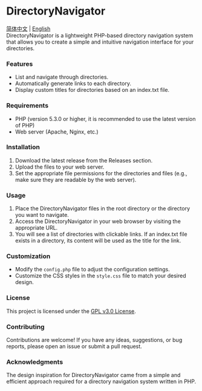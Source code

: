 # DirectoryNavigator
[简体中文](https://github.com/Flen-Plnens/DirectoryNavigator/blob/main/README-CN.md)
|
[English](https://github.com/Flen-Plnens/DirectoryNavigator/blob/main/README.md)
<br>
DirectoryNavigator is a lightweight PHP-based directory navigation system that allows you to create a simple and intuitive navigation interface for your directories.

### Features

- List and navigate through directories.
- Automatically generate links to each directory.
- Display custom titles for directories based on an index.txt file.

### Requirements

- PHP (version 5.3.0 or higher, it is recommended to use the latest version of PHP)
- Web server (Apache, Nginx, etc.)

### Installation

1. Download the latest release from the Releases section.
2. Upload the files to your web server.
3. Set the appropriate file permissions for the directories and files (e.g., make sure they are readable by the web server).

### Usage

1. Place the DirectoryNavigator files in the root directory or the directory you want to navigate.
2. Access the DirectoryNavigator in your web browser by visiting the appropriate URL.
3. You will see a list of directories with clickable links. If an index.txt file exists in a directory, its content will be used as the title for the link.

### Customization

- Modify the `config.php` file to adjust the configuration settings.
- Customize the CSS styles in the `style.css` file to match your desired design.

### License

This project is licensed under the [GPL v3.0 License](https://www.gnu.org/licenses/gpl-3.0.txt).

### Contributing

Contributions are welcome! If you have any ideas, suggestions, or bug reports, please open an issue or submit a pull request.

### Acknowledgments

The design inspiration for DirectoryNavigator came from a simple and efficient approach required for a directory navigation system written in PHP.
